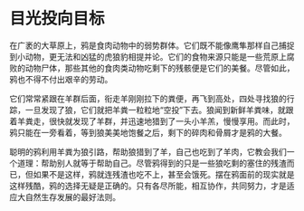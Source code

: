 # 目光投向目标

在广袤的大草原上，鸦是食肉动物中的弱势群体。它们既不能像鹰隼那样自己捕捉到小动物，更无法和凶猛的虎狼豹相提并论。它们的食物来源只能是一些荒原上腐败的动物尸体，那些其他的食肉类动物吃剩下的残骸便是它们的美餐。尽管如此，鸦也不得不付出艰辛的劳动。 

它们常常紧跟在羊群后面，衔走羊刚刚拉下的粪便，再飞到高处，四处寻找狼的行踪，一旦发现了狼，它们就把羊粪一粒粒地“空投”下去。狼闻到新鲜羊粪味，就跟着羊粪走，很快就发现了羊群，并迅速地猎到了一头小羊羔，慢慢享用。而此时，鸦只能在一旁看着，等到狼美美地饱餐之后，剩下的碎肉和骨屑才是鸦的大餐。 

聪明的鸦利用羊粪为狼引路，帮助狼猎到了羊，自己也吃到了羊肉，它教会我们一个道理：帮助别人就等于帮助自己。尽管鸦得到的只是一些狼吃剩的塞住的残渣而已，但如果不是这样，鸦就连残渣也吃不上，甚至会饿死。摆在鸦面前的现实就是这样残酷，鸦的选择无疑是正确的。只有各尽所能，相互协作，共同努力，才是适应大自然生存发展的最好法则。
  